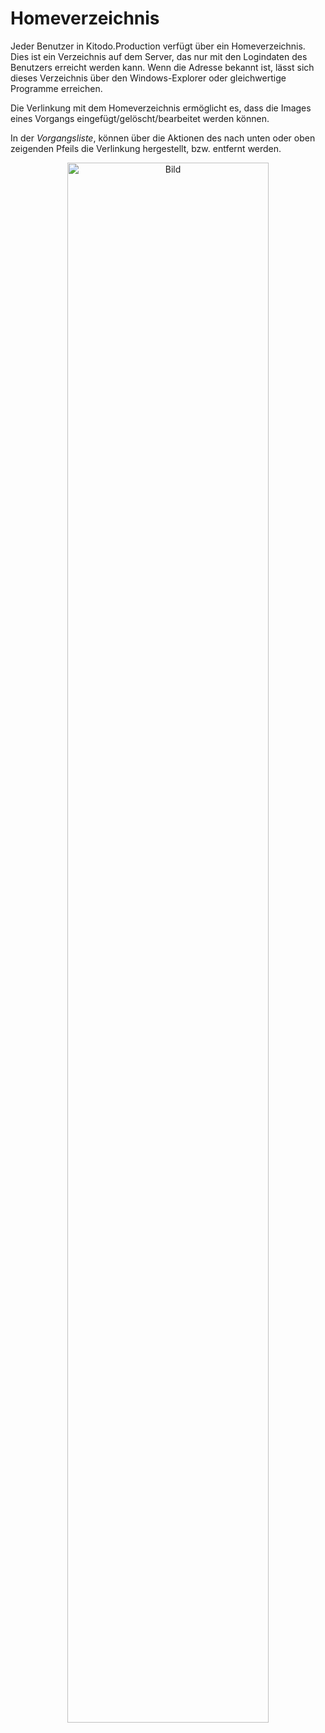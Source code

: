 # Homeverzeichnis

Jeder Benutzer in Kitodo.Production verfügt über ein Homeverzeichnis. Dies ist ein Verzeichnis auf dem Server, das nur mit den Logindaten des Benutzers erreicht werden kann. Wenn die Adresse bekannt ist, lässt sich dieses Verzeichnis über den Windows-Explorer oder gleichwertige Programme erreichen.

Die Verlinkung mit dem Homeverzeichnis ermöglicht es, dass die Images eines Vorgangs eingefügt/gelöscht/bearbeitet werden können. 

In der <i>Vorgangsliste</i>, können über die Aktionen des nach unten oder oben zeigenden Pfeils die Verlinkung hergestellt, bzw. entfernt werden.

<center><img src= "../pictures/VorgangslisteHomeverzeichnisVerlinken.png" alt="Bild" width= 80% height= auto></center>